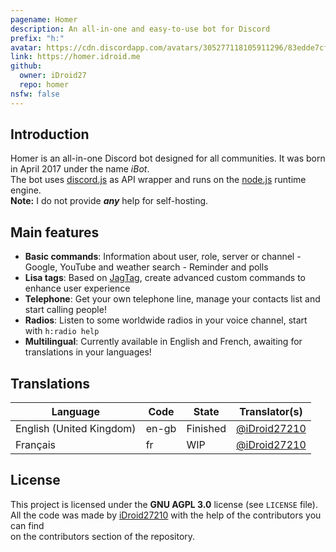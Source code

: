 ```yaml
---
pagename: Homer
description: An all-in-one and easy-to-use bot for Discord
prefix: "h:"
avatar: https://cdn.discordapp.com/avatars/305277118105911296/83edde7cf67d195b5828b731fb9ff9a4.png
link: https://homer.idroid.me
github:
  owner: iDroid27
  repo: homer
nsfw: false
---
```


## Introduction
Homer is an all-in-one Discord bot designed for all communities. It was born in April 2017 under the name *iBot*.  
The bot uses [discord.js](https://discord.js.org) as API wrapper and runs on the [node.js](https://nodejs.org) runtime engine.  
**Note:** I do not provide ***any*** help for self-hosting.  

## Main features
- **Basic commands**: Information about user, role, server or channel - Google, YouTube and weather search - Reminder and polls 
- **Lisa tags**: Based on [JagTag](https://github.com/jagrosh/JagTag), create advanced custom commands to enhance user experience  
- **Telephone**: Get your own telephone line, manage your contacts list and start calling people!  
- **Radios**: Listen to some worldwide radios in your voice channel, start with `h:radio help`  
- **Multilingual**: Currently available in English and French, awaiting for translations in your languages!  
  
## Translations

Language                                  | Code    | State      | Translator(s)
------------------------------------------|---------|------------|------------------------------------------------
English (United Kingdom)                  | en-gb   | Finished   | [@iDroid27210](https://github.com/iDroid27210)
Français                                  | fr      | WIP        | [@iDroid27210](https://github.com/iDroid27210)

## License
This project is licensed under the **GNU AGPL 3.0** license (see `LICENSE` file).  
All the code was made by [iDroid27210](https://github.com/iDroid27210) with the help of the contributors you can find  
on the contributors section of the repository.
